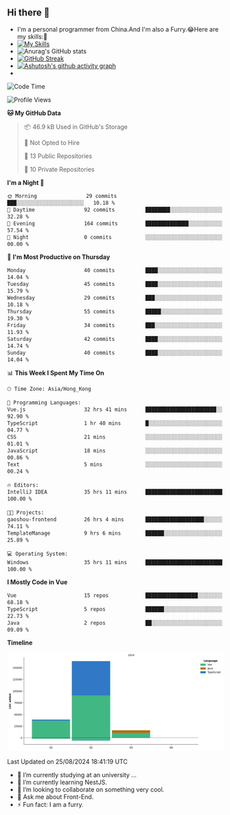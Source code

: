 ## Hi there 👋
- I'm a personal programmer from China.And I'm also a Furry.😂Here are my skills:🤔
- [![My Skills](https://skillicons.dev/icons?i=js,html,css,vue,typescript,java,golang)](https://skillicons.dev)
- ![Anurag's GitHub stats](https://github-readme-stats.vercel.app/api?username=FluffyChi-Xing&count_private=true&show_icons=true&theme=radical)
- [![GitHub Streak](https://streak-stats.demolab.com/?user=FluffyChi-Xing)](https://git.io/streak-stats)
- [![Ashutosh's github activity graph](https://github-readme-activity-graph.vercel.app/graph?username=FluffyChi-Xing&theme=github-compact)](https://github.com/ashutosh00710/github-readme-activity-graph)
- <!--START_SECTION:waka-->
![Code Time](http://img.shields.io/badge/Code%20Time-283%20hrs%2037%20mins-blue)

![Profile Views](http://img.shields.io/badge/Profile%20Views-0-blue)

**🐱 My GitHub Data** 

> 📦 46.9 kB Used in GitHub's Storage 
 > 
> 🚫 Not Opted to Hire
 > 
> 📜 13 Public Repositories 
 > 
> 🔑 10 Private Repositories 
 > 
**I'm a Night 🦉** 

```text
🌞 Morning                29 commits          ███░░░░░░░░░░░░░░░░░░░░░░   10.18 % 
🌆 Daytime                92 commits          ████████░░░░░░░░░░░░░░░░░   32.28 % 
🌃 Evening                164 commits         ██████████████░░░░░░░░░░░   57.54 % 
🌙 Night                  0 commits           ░░░░░░░░░░░░░░░░░░░░░░░░░   00.00 % 
```
📅 **I'm Most Productive on Thursday** 

```text
Monday                   40 commits          ████░░░░░░░░░░░░░░░░░░░░░   14.04 % 
Tuesday                  45 commits          ████░░░░░░░░░░░░░░░░░░░░░   15.79 % 
Wednesday                29 commits          ███░░░░░░░░░░░░░░░░░░░░░░   10.18 % 
Thursday                 55 commits          █████░░░░░░░░░░░░░░░░░░░░   19.30 % 
Friday                   34 commits          ███░░░░░░░░░░░░░░░░░░░░░░   11.93 % 
Saturday                 42 commits          ████░░░░░░░░░░░░░░░░░░░░░   14.74 % 
Sunday                   40 commits          ████░░░░░░░░░░░░░░░░░░░░░   14.04 % 
```


📊 **This Week I Spent My Time On** 

```text
🕑︎ Time Zone: Asia/Hong_Kong

💬 Programming Languages: 
Vue.js                   32 hrs 41 mins      ███████████████████████░░   92.90 % 
TypeScript               1 hr 40 mins        █░░░░░░░░░░░░░░░░░░░░░░░░   04.77 % 
CSS                      21 mins             ░░░░░░░░░░░░░░░░░░░░░░░░░   01.01 % 
JavaScript               18 mins             ░░░░░░░░░░░░░░░░░░░░░░░░░   00.86 % 
Text                     5 mins              ░░░░░░░░░░░░░░░░░░░░░░░░░   00.24 % 

🔥 Editors: 
IntelliJ IDEA            35 hrs 11 mins      █████████████████████████   100.00 % 

🐱‍💻 Projects: 
gaoshou-frontend         26 hrs 4 mins       ███████████████████░░░░░░   74.11 % 
TemplateManage           9 hrs 6 mins        ██████░░░░░░░░░░░░░░░░░░░   25.89 % 

💻 Operating System: 
Windows                  35 hrs 11 mins      █████████████████████████   100.00 % 
```

**I Mostly Code in Vue** 

```text
Vue                      15 repos            █████████████████░░░░░░░░   68.18 % 
TypeScript               5 repos             ██████░░░░░░░░░░░░░░░░░░░   22.73 % 
Java                     2 repos             ██░░░░░░░░░░░░░░░░░░░░░░░   09.09 % 
```



**Timeline**

![Lines of Code chart](https://raw.githubusercontent.com/FluffyChi-Xing/FluffyChi-Xing/main/assets/bar_graph.png)


 Last Updated on 25/08/2024 18:41:19 UTC
<!--END_SECTION:waka-->
- 🔭 I’m currently studying at an university ...
- 🌱 I’m currently learning NestJS.
- 👯 I’m looking to collaborate on something very cool.
- 💬 Ask me about Front-End.
- ⚡ Fun fact: I am a furry.
